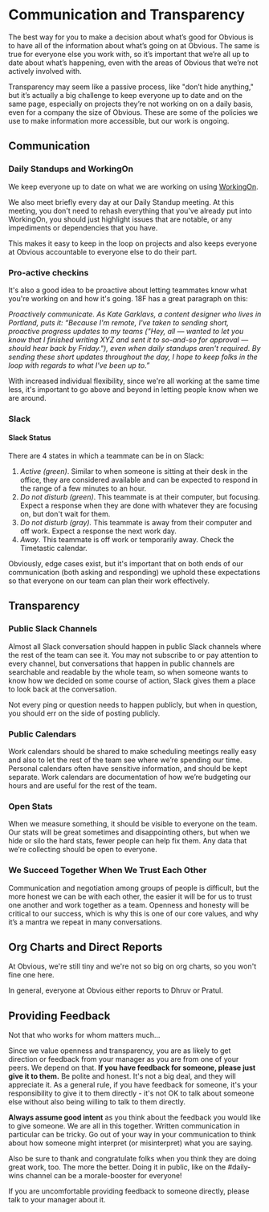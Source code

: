 # Communication and Transparency

The best way for you to make a decision about what’s good for Obvious is to have all of the information about what’s going on at Obvious. The same is true for everyone else you work with, so it’s important that we’re all up to date about what’s happening, even with the areas of Obvious that we’re not actively involved with.

Transparency may seem like a passive process, like "don’t hide anything," but it’s actually a big challenge to keep everyone up to date and on the same page, especially on projects they’re not working on on a daily basis, even for a company the size of Obvious. These are some of the policies we use to make information more accessible, but our work is ongoing.

## Communication

### Daily Standups and WorkingOn

We keep everyone up to date on what we are working on using [WorkingOn](https://workingon.co).

We also meet briefly every day at our Daily Standup meeting. At this meeting, you don't need to rehash everything that you've already put into WorkingOn, you should just highlight issues that are notable, or any impediments or dependencies that you have.

This makes it easy to keep in the loop on projects and also keeps everyone at Obvious accountable to everyone else to do their part.

### Pro-active checkins

It's also a good idea to be proactive about letting teammates know what you're working on and how it's going. 18F has a great paragraph on this:

_Proactively communicate. As Kate Garklavs, a content designer who lives in Portland, puts it: “Because I'm remote, I've taken to sending short, proactive progress updates to my teams \("Hey, all — wanted to let you know that I finished writing XYZ and sent it to so-and-so for approval — should hear back by Friday."\), even when daily standups aren't required. By sending these short updates throughout the day, I hope to keep folks in the loop with regards to what I've been up to.”_

With increased individual flexibility, since we're all working at the same time less, it's important to go above and beyond in letting people know when we are around.

### Slack

#### Slack Status

There are 4 states in which a teammate can be in on Slack:

1. _Active \(green\)_. Similar to when someone is sitting at their desk in the office, they are considered available and can be expected to respond in the range of a few minutes to an hour.
2. _Do not disturb \(green\)_. This teammate is at their computer, but focusing. Expect a response when they are done with whatever they are focusing on, but don't wait for them.
3. _Do not disturb \(gray\)._ This teammate is away from their computer and off work. Expect a response the next work day.
4. _Away_. This teammate is off work or temporarily away. Check the Timetastic calendar.

Obviously, edge cases exist, but it's important that on both ends of our communication \(both asking and responding\) we uphold these expectations so that everyone on our team can plan their work effectively.

## Transparency

### Public Slack Channels

Almost all Slack conversation should happen in public Slack channels where the rest of the team can see it. You may not subscribe to or pay attention to every channel, but conversations that happen in public channels are searchable and readable by the whole team, so when someone wants to know how we decided on some course of action, Slack gives them a place to look back at the conversation.

Not every ping or question needs to happen publicly, but when in question, you should err on the side of posting publicly.

### Public Calendars

Work calendars should be shared to make scheduling meetings really easy and also to let the rest of the team see where we’re spending our time. Personal calendars often have sensitive information, and should be kept separate. Work calendars are documentation of how we’re budgeting our hours and are useful for the rest of the team.

### Open Stats

When we measure something, it should be visible to everyone on the team. Our stats will be great sometimes and disappointing others, but when we hide or silo the hard stats, fewer people can help fix them. Any data that we’re collecting should be open to everyone.

### We Succeed Together When We Trust Each Other

Communication and negotiation among groups of people is difficult, but the more honest we can be with each other, the easier it will be for us to trust one another and work together as a team. Openness and honesty will be critical to our success, which is why this is one of our core values, and why it’s a mantra we repeat in many conversations.

## Org Charts and Direct Reports

At Obvious, we're still tiny and we're not so big on org charts, so you won't fine one here.

In general, everyone at Obvious either reports to Dhruv or Pratul.

## Providing Feedback

Not that who works for whom matters much...

Since we value openness and transparency, you are as likely to get direction or feedback from your manager as you are from one of your peers. We depend on that. **If you have feedback for someone, please just give it to them.** Be polite and honest. It's not a big deal, and they will appreciate it. As a general rule, if you have feedback for someone, it's your responsibility to give it to them directly - it's not OK to talk about someone else without also being willing to talk to them directly.

**Always assume good intent** as you think about the feedback you would like to give someone. We are all in this together. Written communication in particular can be tricky. Go out of your way in your communication to think about how someone might interpret \(or misinterpret\) what you are saying.

Also be sure to thank and congratulate folks when you think they are doing great work, too. The more the better. Doing it in public, like on the \#daily-wins channel can be a morale-booster for everyone!

If you are uncomfortable providing feedback to someone directly, please talk to your manager about it.

